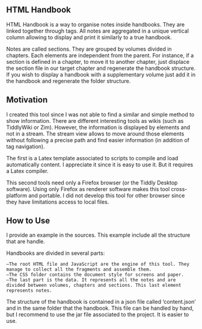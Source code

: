 ## HTML Handbook

HTML Handbook is a way to organise notes inside handbooks. They are linked together through tags. All notes are aggregated in a unique vertical column allowing to display and print it similarly to a true handbook.

Notes are called sections. They are grouped by volumes divided in chapters. Each elements are independent from the parent. For instance, if a section is defined in a chapter, to move it to another chapter, just displace the section file in our target chapter and regenerate the handbook structure. If you wish to display a handbook with a supplementary volume just add it in the handbook and regenerate the folder structure.

## Motivation

I created this tool since I was not able to find a similar and simple method to show information. There are different interesting tools as wikis (such as TiddlyWiki or Zim). However, the information is displayed by elements and not in a stream. The stream view allows to move around those elements without following a precise path and find easier information (in addition of tag navigation).

The first is a Latex template associated to scripts to compile and load automatically content. I appreciate it since it is easy to use it. But it requires a Latex compiler.

This second tools need only a Firefox browser (or the Tiddly Desktop software). Using only Firefox as renderer software makes this tool cross-platform and portable. I did not develop this tool for other browser since they have limitations access to local files.

## How to Use
I provide an example in the sources. This example include all the structure that are handle.

Handbooks are divided in several parts:

    —The root HTML file and JavaScript are the engine of this tool. They manage to collect all the fragments and assemble them.
    —The CSS folder contains the document style for screens and paper.
    —The last part is the data. It represents all the notes and are divided between volumes, chapters and sections. This last element represents notes.

The structure of the handbook is contained in a json file called ‘content.json’ and in the same folder that the handbook. This file can be handled by hand, but I recommend to use the jar file associated to the project. It is easier to use.
